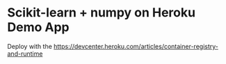 # Scikit-learn + numpy on Heroku Demo App

Deploy with the https://devcenter.heroku.com/articles/container-registry-and-runtime